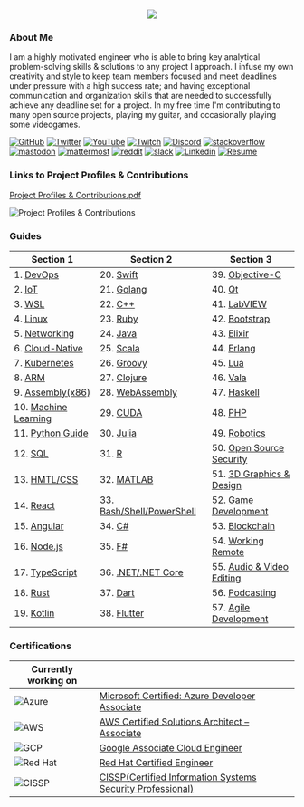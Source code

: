 <h1 align="center">
 <img src="https://user-images.githubusercontent.com/45159366/81243342-6c350f00-8fc4-11ea-9037-9cbe0f7bf3ff.png">
</h1>

### About Me
I am a highly motivated engineer who is able to bring key analytical problem-solving skills & solutions to any project I approach. I infuse my own creativity and style to keep team members focused and meet deadlines under pressure with a high success rate; and having exceptional communication and organization skills that are needed to successfully achieve any deadline set for a project. In my free time I'm contributing to many open source projects, playing my guitar, and occasionally playing some videogames.

[![GitHub](https://user-images.githubusercontent.com/45159366/94374332-67cad900-00c0-11eb-953d-8727aae8031d.png)](https://github.com/mikeroyal)
[![Twitter](https://user-images.githubusercontent.com/45159366/85327986-bdba3000-b484-11ea-87f0-20be14e54852.png)](https://twitter.com/Miker256)
[![YouTube](https://user-images.githubusercontent.com/45159366/95527913-81570500-098b-11eb-9d12-7601543de4aa.png)]()
[![Twitch](https://user-images.githubusercontent.com/45159366/95504868-3ecd0280-0962-11eb-8ec2-a6c84182fb3e.png)](https://www.twitch.tv/r0yal_games)
[![Discord](https://user-images.githubusercontent.com/45159366/95692912-13564c00-0bde-11eb-843c-a55c4105a4d3.png)]()
[![stackoverflow](https://user-images.githubusercontent.com/45159366/99306249-c7fd1200-2809-11eb-9a9b-c874387bfcf6.png)]()
[![mastodon](https://user-images.githubusercontent.com/45159366/99155275-496a6e00-266b-11eb-96bd-72eeb9577f24.png)]()
[![mattermost](https://user-images.githubusercontent.com/45159366/99155272-45d6e700-266b-11eb-8127-8714c8055728.png)]()
[![reddit](https://user-images.githubusercontent.com/45159366/99155278-4bccc800-266b-11eb-9316-ca6924a51b2f.png)]()
[![slack](https://user-images.githubusercontent.com/45159366/99155280-4cfdf500-266b-11eb-9f67-6479fe5c8e96.png)]()
[![Linkedin](https://user-images.githubusercontent.com/45159366/85327989-beeb5d00-b484-11ea-9996-d6042a365e34.png)](https://www.linkedin.com/in/michael-royal-b923b4134/)
[![Resume](https://user-images.githubusercontent.com/45159366/85609897-5e3a5c80-b60b-11ea-94d4-751c7385e80a.png)](https://github.com/mikeroyal/mikeroyal.github.io/files/5549564/Michael_Royal_Resume.pdf)

### Links to Project Profiles & Contributions

[Project Profiles & Contributions.pdf](https://github.com/mikeroyal/mikeroyal.github.io/files/4875593/Links.to.Project.Contributions.pdf)

![Project Profiles & Contributions](https://user-images.githubusercontent.com/45159366/86542054-ed2a5d00-bec6-11ea-875e-9909383fe64c.png)

### Guides

| Section 1 | Section 2 | Section 3 |
| --------------- | --------------- | --------------- |
| 1. [DevOps](https://github.com/mikeroyal/DevOps-Guide)|  20. [Swift](https://github.com/mikeroyal/Swift-Guide)| 39. [Objective-C](https://github.com/mikeroyal/Objective-C-Guide)|
| 2. [IoT](https://github.com/mikeroyal/IoT-Guide)| 21. [Golang](https://github.com/mikeroyal/Go-Guide)| 40. [Qt](https://github.com/mikeroyal/Qt-Guide)| 
| 3. [WSL](https://github.com/mikeroyal/WSL-Guide)| 22. [C++](https://github.com/mikeroyal/CPP-Guide)| 41. [LabVIEW](https://github.com/mikeroyal/LabVIEW-Guide)| 
| 4. [Linux](https://github.com/mikeroyal/Linux-Guide)| 23. [Ruby](https://github.com/mikeroyal/Ruby-Guide)| 42. [Bootstrap](https://github.com/mikeroyal/Bootstrap-Guide)|
| 5. [Networking](https://github.com/mikeroyal/Networking-Guide)|  24. [Java](https://github.com/mikeroyal/Java-Guide)| 43. [Elixir](https://github.com/mikeroyal/Elixir-Guide)| 
| 6. [Cloud-Native](https://github.com/mikeroyal/Cloud-Native-Guide)| 25. [Scala](https://github.com/mikeroyal/Scala-Guide) | 44. [Erlang](https://github.com/mikeroyal/Erlang-Guide)|
| 7. [Kubernetes](https://github.com/mikeroyal/Kubernetes-Guide) | 26. [Groovy](https://github.com/mikeroyal/Groovy-Guide)  | 45. [Lua](https://github.com/mikeroyal/Lua-Guide)|
| 8. [ARM](https://github.com/mikeroyal/ARM-Guide) | 27. [Clojure](https://github.com/mikeroyal/Clojure-Guide)| 46. [Vala](https://github.com/mikeroyal/Vala-Guide)|
| 9. [Assembly(x86)](https://github.com/mikeroyal/Assembly-Guide)| 28. [WebAssembly](https://github.com/mikeroyal/WebAssembly-Guide)|47. [Haskell](https://github.com/mikeroyal/Haskell-Guide)|
| 10. [Machine Learning](https://github.com/mikeroyal/Machine-Learning-Guide)|29. [CUDA](https://github.com/mikeroyal/CUDA-Guide)| 48. [PHP ](https://github.com/mikeroyal/PHP-Guide)
| 11. [Python Guide](https://github.com/mikeroyal/Python-Guide)|30. [Julia](https://github.com/mikeroyal/Julia_lang-Guide)|49. [Robotics](https://github.com/mikeroyal/Robotics-guide)|
| 12. [SQL](https://github.com/mikeroyal/SQL-Guide)| 31. [R](https://github.com/mikeroyal/R-Guide)|50. [Open Source Security](https://github.com/mikeroyal/Open-Source-Security-Guide)|
| 13. [HMTL/CSS](https://github.com/mikeroyal/HMTL-CSS-Guide)| 32. [MATLAB](https://github.com/mikeroyal/MATLAB-Guide)|51. [3D Graphics & Design](https://github.com/mikeroyal/3D-Graphics-and-Design-Guide)|
| 14. [React](https://github.com/mikeroyal/ReactJS-Guide)  |33. [Bash/Shell/PowerShell](https://github.com/mikeroyal/Bash-Shell-Powershell-Guide) |52. [Game Development](https://github.com/mikeroyal/Game-Development-Guide)| 
| 15. [Angular](https://github.com/mikeroyal/Angular-Guide) | 34. [C#](https://github.com/mikeroyal/C-Sharp-Guide)|53. [Blockchain](https://github.com/mikeroyal/Blockchain-Guide)|
| 16. [Node.js](https://github.com/mikeroyal/Node.js-Guide)| 35. [F#](https://github.com/mikeroyal/F-Sharp-Guide)|54. [Working Remote](https://github.com/mikeroyal/Working-Remote-Guide)|
| 17. [TypeScript](https://github.com/mikeroyal/TypeScript-Guide)| 36. [.NET/.NET Core](https://github.com/mikeroyal/.NET-Guide)|55. [Audio & Video Editing](https://github.com/mikeroyal/Audio-and-Video-Editing-Guide)|
| 18. [Rust](https://github.com/mikeroyal/Rust_lang-Guide)| 37. [Dart](https://github.com/mikeroyal/Dart-Guide)|56. [Podcasting](https://github.com/mikeroyal/Podcasting-Guide)|
| 19. [Kotlin](https://github.com/mikeroyal/Kotlin-Guide)| 38. [Flutter](https://github.com/mikeroyal/Flutter-Guide)|57. [Agile Development](https://github.com/mikeroyal/Agile-Guide)|

### Certifications


| Currently working on|  |
| ----------| --------------- | 
|![Azure](https://user-images.githubusercontent.com/45159366/100673067-af1b5300-3317-11eb-9f63-5839e9242f10.png)| [Microsoft Certified: Azure Developer Associate](https://docs.microsoft.com/learn/certifications/azure-developer)|
|![AWS](https://user-images.githubusercontent.com/45159366/100673070-b04c8000-3317-11eb-90bc-eded03b6e272.png) |[AWS Certified Solutions Architect – Associate](https://aws.amazon.com/certification/certified-solutions-architect-associate/)|
|![GCP](https://user-images.githubusercontent.com/45159366/100673076-b17dad00-3317-11eb-8fda-ec5adcd7df29.png)| [Google Associate Cloud Engineer](https://cloud.google.com/certification/cloud-engineer)|
|![Red Hat](https://user-images.githubusercontent.com/45159366/100673079-b2aeda00-3317-11eb-8a14-ddec35c47254.png)| [Red Hat Certified Engineer](https://www.redhat.com/en/services/certification/rhce)|
|![CISSP](https://user-images.githubusercontent.com/45159366/101218002-29f5ae00-3637-11eb-8e00-d2047ca8dca8.png)| [CISSP(Certified Information Systems Security Professional)](https://www.isc2.org/Certifications/CISSP)|
